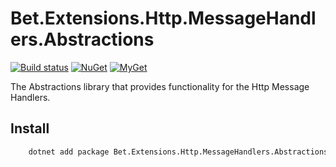﻿# Bet.Extensions.Http.MessageHandlers.Abstractions

[![Build status](https://ci.appveyor.com/api/projects/status/tmqs7xbq1aqee3md/branch/master?svg=true)](https://ci.appveyor.com/project/kdcllc/bet-extensions-resilience/branch/master)
[![NuGet](https://img.shields.io/nuget/v/Bet.Extensions.Http.MessageHandlers.Abstractions.svg)](https://www.nuget.org/packages?q=Bet.Extensions.Http.MessageHandlers.Abstractions)
[![MyGet](https://img.shields.io/myget/kdcllc/v/Bet.Extensions.Http.MessageHandlers.Abstractions.svg?label=myget)](https://www.myget.org/F/kdcllc/api/v2)

The Abstractions library that provides functionality for the Http Message Handlers.

## Install

```bash
    dotnet add package Bet.Extensions.Http.MessageHandlers.Abstractions
```
